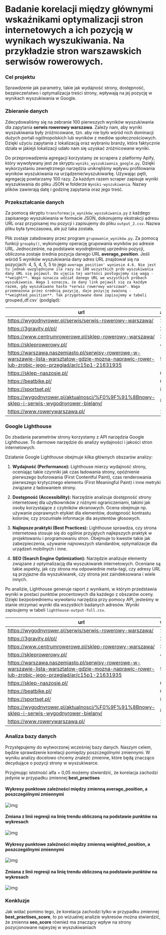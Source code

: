 # Badanie korelacji między głównymi wskaźnikami optymalizacji stron internetowych a ich pozycją w wynikach wyszukiwania. Na przykładzie stron warszawskich serwisów rowerowych.

### Cel projektu

Sprawdzenie jak parametry, takie jak wydajność strony, dostępność, bezpieczeństwo i optymalizacja treści strony, wpływają na jej pozycję w wynikach wyszukiwania w Google.

### Zbieranie danych

Zdecydowaliśmy się na zebranie 100 pierwszych wyników wyszukiwania dla zapytania **serwis rowerowy warszawa**. Zależy nam, aby wyniki wyszukiwania były zróżnicowane, tzn. aby nie było wśród nich dominacji dużych portali ogólnopolskich lub wyników z mediów społecznościowych. Dzięki użyciu zapytania z lokalizacją oraz wybraniu branży, która faktycznie działa w jakiejś lokalizacji udało nam się uzyskać zróżnicowane wyniki.

Do przeprowadzenia agregacji korzystamy ze scrapera z platformy Apify, który wywoływany jest ze skryptu `wyniki_wyszukiwania_google.py`. Dzięki wykorzystaniu zewnętrznego narzędzia uniknęliśmy wpływu profilowania wyników wyszukiwania na urządzenie/wyszukiwarkę. Używając pętli, agregację powtarzamy 100 razy. Za każdym razem scraper zapisuje wyniki wyszukiwania do pliku JSON w folderze `Wyniki-wyszukiwania`. Nazwy plików zawierają datę i godzinę zapytania oraz jego treść.

### Przekształcanie danych

Za pomocą skryptu `transformacja_wyników_wyszukiwania.py` z każdego zapisanego wyszukiwania w formacie JSON, dokonujemy ekstrakcji adresu URL oraz przypisanej mu pozycji i zapisujemy do pliku `output_2.csv`. Nazwa pliku była tymczasowa, ale już taka została.

Plik zostaje załadowany przez program `grupowanie_wyników.py`. Za pomocą funkcji `groupby()`, wykonujemy operację grupowania wyników po adresie URL. Jednocześnie, na podstawie wyodrębnionej uprzednio pozycji, obliczona zostaje średnia pozycja danego URL **average_position**. Jeśli wśród 5 wyników wyszukiwania dany adres URL znajdował się na pozycjach: 4, 5, 4, 5, 5 to jego `average_position' wyniesie 4.6. Nie jest tu jednak uwzględnione ile razy na 100 wszystkich prób wyszukiwania dany URL się pojawił. Do ujęcia tej wartości posługujemy się wagą - **weight**. Waga oznacza udział danego URL we wszystkich próbach wyszukiwania. Waga 1 oznacza, że dany link pojawił się za każdym razem, gdy wyszukiwano hasło *serwis rowerowy warszawa*. Waga przemnożona przez średnią pozycję, daje pozycję zważoną - **weighted_position**. Tak przygotowane dane zapisujemy w tabeli `grouped_df.csv` (podgląd):

|url                                                                                                                                                 |average_position|url_count|weight|weighted_position|
|----------------------------------------------------------------------------------------------------------------------------------------------------|----------------|---------|------|-----------------|
|https://wygodnyrower.pl/serwis/serwis-rowerowy-warszawa/                                                                                            |1               |100      |1     |1                |
|https://3gravity.pl/pl/                                                                                                                             |2.04            |100      |1     |2.04             |
|https://www.centrumrowerowe.pl/sklep-rowerowy-warszawa/                                                                                             |3.08            |100      |1     |3.08             |
|https://skleprowerowy.pl/                                                                                                                           |4.16            |100      |1     |4.16             |
|https://warszawa.naszemiasto.pl/serwisy-rowerowe-w-warszawie-lista-warsztatow-gdzie-mozna-naprawic-rower-lub-zrobic-jego-przeglad/ar/c15p1-21631935 |5.69            |100      |1     |5.69             |
|https://sklep-naszosie.pl/                                                                                                                          |6.36            |100      |1     |6.36             |
|https://beatbike.pl/                                                                                                                                |6.61            |100      |1     |6.61             |
|https://sportset.pl/                                                                                                                                |8.24            |100      |1     |8.24             |
|https://wygodnyrower.pl/aktualnosci/%F0%9F%91%8Bnowy-sklep-i-serwis-wygodnyrower-bielany/                                                           |8.76|99       |0.99  |8.8562           |
|https://www.rowerywarszawa.pl/                                                                                                                      |10.34           |100      |1     |10.34            |




### Google Lighthouse

Do zbadania parametrów strony korzystamy z API narzędzia Google Lighthouse. To darmowe narzędzie do analizy wydajności i jakości stron internetowych.

Działanie Google Lighthouse obejmuje kilka głównych obszarów analizy:

1. **Wydajność (Performance):** Lighthouse mierzy wydajność strony, oceniając takie czynniki jak czas ładowania strony, opóźnienie pierwszego buforowania (First Contentful Paint), czas renderowania pierwszego krytycznego elementu (First Meaningful Paint) i inne metryki związane z ładowaniem strony.

2. **Dostępność (Accessibility):** Narzędzie analizuje dostępność strony internetowej dla użytkowników z różnymi ograniczeniami, takimi jak osoby korzystające z czytników ekranowych. Ocena obejmuje np. używanie poprawnych etykiet dla elementów, dostępność kontrastu kolorów, czy zrozumiałe informacje dla asystentów głosowych.

3. **Najlepsze praktyki (Best Practices):** Lighthouse sprawdza, czy strona internetowa stosuje się do ogólnie przyjętych najlepszych praktyk w projektowaniu i programowaniu stron. Obejmuje to kwestie takie jak zabezpieczenia, używanie najnowszych standardów, optymalizacje dla urządzeń mobilnych i inne.

4. **SEO (Search Engine Optimization):** Narzędzie analizuje elementy związane z optymalizacją dla wyszukiwarek internetowych. Oceniane są takie aspekty, jak czy strona ma odpowiednie meta-tagi, czy adresy URL są przyjazne dla wyszukiwarek, czy strona jest zaindeksowana i wiele innych.

Po analizie, Lighthouse generuje raport z wynikami, w którym przedstawia wyniki w postaci punktów procentowych dla każdego z obszarów oceny. Dzięki bezpośredniemu wywołaniu narzędzia przy pomocy API, jesteśmy w stanie otrzymać wyniki dla wszystkich badanych adresów. Wyniki zapisujemy w tabeli `lighthouse-output-full.csv`.

|url                                                                                                                                                 |weighted_position|performance_score|best_practices_score|accessibility_score|seo_score|
|----------------------------------------------------------------------------------------------------------------------------------------------------|-----------------|-----------------|--------------------|-------------------|---------|
|https://wygodnyrower.pl/serwis/serwis-rowerowy-warszawa/                                                                                            |1                |0.95             |0.96                |0.79               |0.92     |
|https://3gravity.pl/pl/                                                                                                                             |2.04             |0.81             |0.96                |0.95               |1        |
|https://www.centrumrowerowe.pl/sklep-rowerowy-warszawa/                                                                                             |3.08             |0.66             |1                   |0.75               |1        |
|https://skleprowerowy.pl/                                                                                                                           |4.16             |0.56             |0.96                |0.8                |1        |
|https://warszawa.naszemiasto.pl/serwisy-rowerowe-w-warszawie-lista-warsztatow-gdzie-mozna-naprawic-rower-lub-zrobic-jego-przeglad/ar/c15p1-21631935 |5.69             |0.71             |0.74                |0.96               |1        |
|https://sklep-naszosie.pl/                                                                                                                          |6.36             |0.89             |0.96                |0.75               |0.92     |
|https://beatbike.pl/                                                                                                                                |6.61             |0.77             |0.96                |0.75               |0.92     |
|https://sportset.pl/                                                                                                                                |8.24             |0.79             |0.78                |0.76               |1        |
|https://wygodnyrower.pl/aktualnosci/%F0%9F%91%8Bnowy-sklep-i-serwis-wygodnyrower-bielany/                                                           |8.8562           |0.91             |0.96                |0.83               |0.83     |
|https://www.rowerywarszawa.pl/                                                                                                                      |10.34            |0.56             |0.96                |0.81               |1        |

### Analiza bazy danych

Przystępujemy do wytworzonej wcześniej bazy danych. Naszym celem, będzie sprawdzenie korelacji pomiędzy poszczególnymi zmiennymi. W wyniku analizy docelowo chcemy znaleźć zmienne, które będą znacząco decydujące o pozycji strony w wyszukiwarce.

Przyjmując istotność alfa = 0,05 możemy stwierdzić, że korelacja zachodzi jedynie w przypadku zmiennej **best_practises**

#### Wykresy punktowe zależności między zmienną average_position, a poszczególnymi zmiennymi

![img](Wykresy/average_position-regression-line.png)

#### Zmiana z linii regresji na linię trendu obliczoną na podstawie punktów na wykresach

![img](Wykresy/average_position-trend-line.png)

#### Wykresy punktowe zależności między zmienną weighted_position, a poszczególnymi zmiennymi

![img](Wykresy/weighted_position-regression-line.png)

#### Zmiana z linii regresji na linię trendu obliczoną na podstawie punktów na wykresach

![img](Wykresy/weighted_position-trend-line.png)

### Konkluzje

Jak widać pomimo tego, że korelacja zachodzi tylko w przypadku zmiennej **best_practises_score**, to po wizualnej analizie wykresów można stwierdzić, że zmienna **seo_score** również ma znaczący wpływ na strony pozycjonowane najwyżej w wyszukiwaniach
